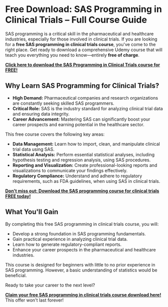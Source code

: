 # Free Download: SAS Programming in Clinical Trials – Full Course Guide

SAS programming is a critical skill in the pharmaceutical and healthcare industries, especially for those involved in clinical trials. If you are looking for a **free SAS programming in clinical trials course**, you've come to the right place. Get ready to download a comprehensive Udemy course that will teach you everything you need to know—entirely **free of charge**.

[**Click here to download the SAS Programming in Clinical Trials course for FREE!**](https://udemywork.com/sas-programming-in-clinical-trials)

## Why Learn SAS Programming for Clinical Trials?

*   **High Demand:** Pharmaceutical companies and research organizations are constantly seeking skilled SAS programmers.
*   **Critical Role:** SAS is the industry standard for analyzing clinical trial data and ensuring data integrity.
*   **Career Advancement:** Mastering SAS can significantly boost your career prospects and earning potential in the healthcare sector.

This free course covers the following key areas:

*   **Data Management:** Learn how to import, clean, and manipulate clinical trial data using SAS.
*   **Statistical Analysis:** Perform essential statistical analyses, including hypothesis testing and regression analysis, using SAS procedures.
*   **Reporting and Visualization:** Create professional-looking reports and visualizations to communicate your findings effectively.
*   **Regulatory Compliance:** Understand and adhere to regulatory requirements, such as FDA guidelines, when using SAS in clinical trials.

[**Don't miss out: Download the SAS programming course for clinical trials FREE today!**](https://udemywork.com/sas-programming-in-clinical-trials)

## What You'll Gain

By completing this free SAS programming in clinical trials course, you will:

*   Develop a strong foundation in SAS programming fundamentals.
*   Gain practical experience in analyzing clinical trial data.
*   Learn how to generate regulatory-compliant reports.
*   Enhance your career prospects in the pharmaceutical and healthcare industries.

This course is designed for beginners with little to no prior experience in SAS programming. However, a basic understanding of statistics would be beneficial.

Ready to take your career to the next level?

**[Claim your free SAS programming in clinical trials course download here!](https://udemywork.com/sas-programming-in-clinical-trials)** This offer won't last forever!
